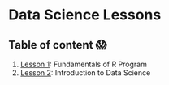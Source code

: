# Data Science Lessons
## Table of content 😱
1. [Lesson 1](Lesson-1-R-Fundamental.rmd): Fundamentals of R Program
2. [Lesson 2](Lesson-2-Intro-to-DS.rmd): Introduction to Data Science

